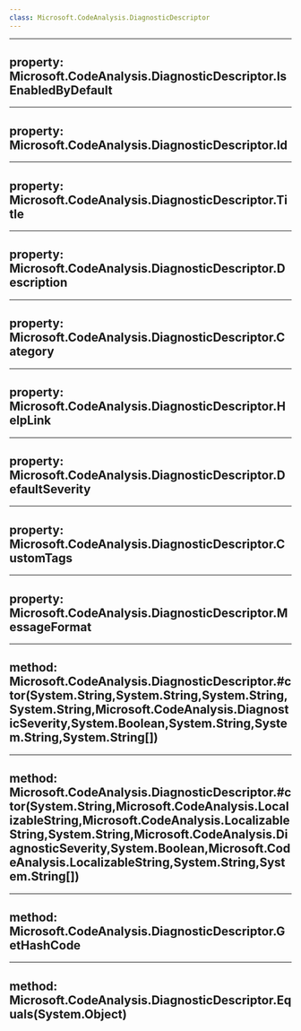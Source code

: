```yaml
---
class: Microsoft.CodeAnalysis.DiagnosticDescriptor
---
```


---
property: Microsoft.CodeAnalysis.DiagnosticDescriptor.IsEnabledByDefault
---

---
property: Microsoft.CodeAnalysis.DiagnosticDescriptor.Id
---

---
property: Microsoft.CodeAnalysis.DiagnosticDescriptor.Title
---

---
property: Microsoft.CodeAnalysis.DiagnosticDescriptor.Description
---

---
property: Microsoft.CodeAnalysis.DiagnosticDescriptor.Category
---

---
property: Microsoft.CodeAnalysis.DiagnosticDescriptor.HelpLink
---

---
property: Microsoft.CodeAnalysis.DiagnosticDescriptor.DefaultSeverity
---

---
property: Microsoft.CodeAnalysis.DiagnosticDescriptor.CustomTags
---

---
property: Microsoft.CodeAnalysis.DiagnosticDescriptor.MessageFormat
---

---
method: Microsoft.CodeAnalysis.DiagnosticDescriptor.#ctor(System.String,System.String,System.String,System.String,Microsoft.CodeAnalysis.DiagnosticSeverity,System.Boolean,System.String,System.String,System.String[])
---

---
method: Microsoft.CodeAnalysis.DiagnosticDescriptor.#ctor(System.String,Microsoft.CodeAnalysis.LocalizableString,Microsoft.CodeAnalysis.LocalizableString,System.String,Microsoft.CodeAnalysis.DiagnosticSeverity,System.Boolean,Microsoft.CodeAnalysis.LocalizableString,System.String,System.String[])
---

---
method: Microsoft.CodeAnalysis.DiagnosticDescriptor.GetHashCode
---

---
method: Microsoft.CodeAnalysis.DiagnosticDescriptor.Equals(System.Object)
---

